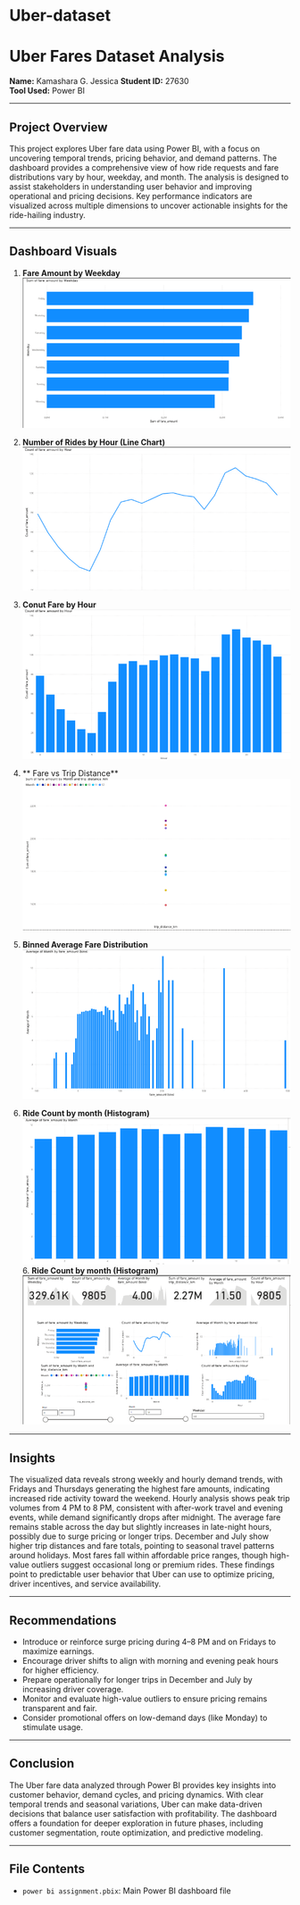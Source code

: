 # Uber-dataset
# Uber Fares Dataset Analysis

**Name:** Kamashara G. Jessica
**Student ID:** 27630  
**Tool Used:** Power BI  


---

##  Project Overview

This project explores Uber fare data using Power BI, with a focus on uncovering temporal trends, pricing behavior, and demand patterns. The dashboard provides a comprehensive view of how ride requests and fare distributions vary by hour, weekday, and month. The analysis is designed to assist stakeholders in understanding user behavior and improving operational and pricing decisions. Key performance indicators are visualized across multiple dimensions to uncover actionable insights for the ride-hailing industry.

---

##  Dashboard Visuals



1. **Fare Amount by Weekday**  
   ![Weekday Fare](./sumfarebyweekday.png)

2. **Number of Rides by Hour (Line Chart)**  
   ![Fares by Hour](./linechart.png)

3. **Conut Fare by Hour**  
   ![Avg Fare](./countfarebyhour.png)

4. ** Fare vs Trip Distance**  
   ![Monthly Distance](./scatterchart.png)

5. **Binned Average Fare Distribution**  
   ![Fare Bins](avgmonthbybins.png)

6. **Ride Count by month (Histogram)**  
   ![Histogram](./avgfarebymonth.png)  
                                                                                                                                                                                                             6. **Ride Count by month (Histogram)**  
       ![Final Dashboard](./finaldashboard.png)                                                    
---

##  Insights

The visualized data reveals strong weekly and hourly demand trends, with Fridays and Thursdays generating the highest fare amounts, indicating increased ride activity toward the weekend. Hourly analysis shows peak trip volumes from 4 PM to 8 PM, consistent with after-work travel and evening events, while demand significantly drops after midnight. The average fare remains stable across the day but slightly increases in late-night hours, possibly due to surge pricing or longer trips. December and July show higher trip distances and fare totals, pointing to seasonal travel patterns around holidays. Most fares fall within affordable price ranges, though high-value outliers suggest occasional long or premium rides. These findings point to predictable user behavior that Uber can use to optimize pricing, driver incentives, and service availability.

---

##  Recommendations

- Introduce or reinforce surge pricing during 4–8 PM and on Fridays to maximize earnings.
- Encourage driver shifts to align with morning and evening peak hours for higher efficiency.
- Prepare operationally for longer trips in December and July by increasing driver coverage.
- Monitor and evaluate high-value outliers to ensure pricing remains transparent and fair.
- Consider promotional offers on low-demand days (like Monday) to stimulate usage.

---

##  Conclusion

The Uber fare data analyzed through Power BI provides key insights into customer behavior, demand cycles, and pricing dynamics. With clear temporal trends and seasonal variations, Uber can make data-driven decisions that balance user satisfaction with profitability. The dashboard offers a foundation for deeper exploration in future phases, including customer segmentation, route optimization, and predictive modeling.

---

##  File Contents

- `power bi assignment.pbix`: Main Power BI dashboard file
